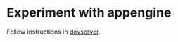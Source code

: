 # Experiment with appengine

Follow instructions in [devserver](https://cloud.google.com/appengine/docs/python/tools/devserver).
